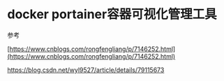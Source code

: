 # docker portainer容器可视化管理工具

参考

[https://www.cnblogs.com/rongfengliang/p/7146252.html](https://www.cnblogs.com/rongfengliang/p/7146252.html) 

https://blog.csdn.net/wyl9527/article/details/79115673

